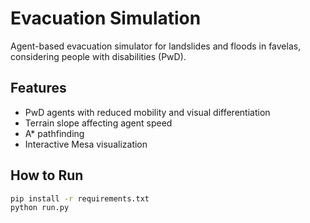 # Evacuation Simulation

Agent-based evacuation simulator for landslides and floods in favelas, considering people with disabilities (PwD).

## Features
- PwD agents with reduced mobility and visual differentiation
- Terrain slope affecting agent speed
- A* pathfinding
- Interactive Mesa visualization

## How to Run
```bash
pip install -r requirements.txt
python run.py
